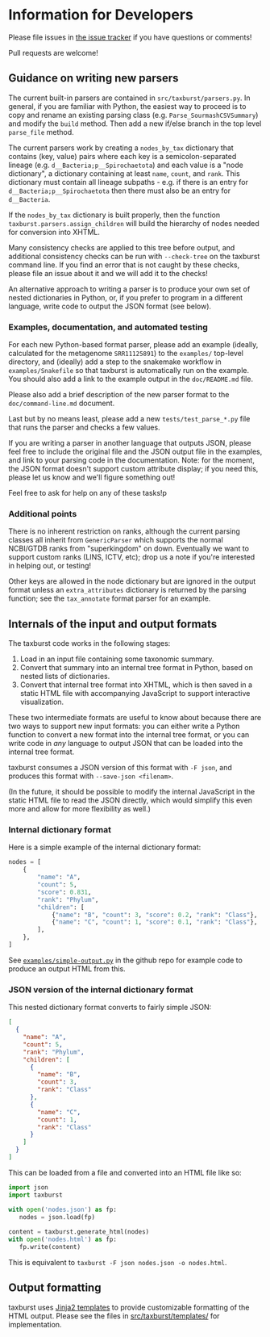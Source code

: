 # Information for Developers

Please file issues in
[the issue tracker](https://github.com/taxburst/taxburst/issues) if
you have questions or comments!

Pull requests are welcome!

## Guidance on writing new parsers

The current built-in parsers are contained in
`src/taxburst/parsers.py`.  In general, if you are familiar with
Python, the easiest way to proceed is to copy and rename an existing
parsing class (e.g. `Parse_SourmashCSVSummary`) and modify the `build`
method.  Then add a new if/else branch in the top level `parse_file`
method.

The current parsers work by creating a `nodes_by_tax`
dictionary that contains (key, value) pairs where each key is a
semicolon-separated lineage (e.g. `d__Bacteria;p__Spirochaetota`) and
each value is a "node dictionary", a dictionary containing at least
`name`, `count`, and `rank`. This dictionary must contain all lineage
subpaths - e.g. if there is an entry for `d__Bacteria;p__Spirochaetota`
then there must also be an entry for `d__Bacteria`.

If the `nodes_by_tax` dictionary is built properly, then the function
`taxburst.parsers.assign_children` will build the hierarchy of nodes
needed for conversion into XHTML.

Many consistency checks are applied to this tree before output, and
additional consistency checks can be run with `--check-tree` on the
taxburst command line. If you find an error that is not caught by
these checks, please file an issue about it and we will add it to the
checks!

An alternative approach to writing a parser is to produce your own
set of nested dictionaries in Python, or, if you prefer to program
in a different language, write code to output the JSON format (see below).

### Examples, documentation, and automated testing

For each new Python-based format parser, please add an example
(ideally, calculated for the metagenome `SRR11125891`) to the
`examples/` top-level directory, and (ideally) add a step to the
snakemake workflow in `examples/Snakefile` so that taxburst is
automatically run on the example. You should also add a link to the
example output in the `doc/README.md` file.

Please also add a brief description of the new parser format to
the `doc/command-line.md` document.

Last but by no means least, please add a new `tests/test_parse_*.py` file
that runs the parser and checks a few values.

If you are writing a parser in another language that outputs JSON,
please feel free to include the original file and the JSON output file
in the examples, and link to your parsing code in the documentation.
Note: for the moment, the JSON format doesn't support custom attribute
display; if you need this, please let us know and we'll figure
something out!

Feel free to ask for help on any of these tasks!p

### Additional points

There is no inherent restriction on ranks, although the current parsing
classes all inherit from `GenericParser` which supports the normal
NCBI/GTDB ranks from "superkingdom" on down. Eventually we want to support
custom ranks (LINS, ICTV, etc); drop us a note if you're interested in
helping out, or testing!

Other keys are allowed in the node dictionary but are ignored in the
output format unless an `extra_attributes` dictionary is returned by
the parsing function; see the `tax_annotate` format parser for an
example.

## Internals of the input and output formats

The taxburst code works in the following stages:

1. Load in an input file containing some taxonomic summary.
2. Convert that summary into an internal tree format in Python, based on nested lists of dictionaries.
3. Convert that internal tree format into XHTML, which is then saved in a static HTML file with accompanying JavaScript to support interactive visualization.

These two intermediate formats are useful to know about because there
are two ways to support new input formats: you can either write a
Python function to convert a new format into the internal tree format,
or you can write code in _any_ language to output JSON that can be
loaded into the internal tree format.

taxburst consumes a JSON version of this format with `-F json`, and
produces this format with `--save-json <filenam>`.

(In the future, it should be possible to modify the internal JavaScript in
the static HTML file to read the JSON directly, which would simplify this
even more and allow for more flexibility as well.)

### Internal dictionary format

Here is a simple example of the internal dictionary format:

```python
nodes = [
    {
        "name": "A",
        "count": 5,
        "score": 0.831,
        "rank": "Phylum",
        "children": [
            {"name": "B", "count": 3, "score": 0.2, "rank": "Class"},
            {"name": "C", "count": 1, "score": 0.1, "rank": "Class"},
        ],
    },
]
```

See
[`examples/simple-output.py`](https://github.com/taxburst/taxburst/blob/main/examples/simple-output.py)
in the github repo for example code to produce an output HTML from
this.

### JSON version of the internal dictionary format

This nested dictionary format converts to fairly simple JSON:
```json
[
  {
    "name": "A",
    "count": 5,
    "rank": "Phylum",
    "children": [
      {
        "name": "B",
        "count": 3,
        "rank": "Class"
      },
      {
        "name": "C",
        "count": 1,
        "rank": "Class"
      }
    ]
  }
]
```

This can be loaded from a file and converted into an HTML file like so:
```python
import json
import taxburst

with open('nodes.json') as fp:
   nodes = json.load(fp)
   
content = taxburst.generate_html(nodes)
with open('nodes.html') as fp:
   fp.write(content)
```
This is equivalent to `taxburst -F json nodes.json -o nodes.html`.

## Output formatting

taxburst uses
[Jinja2 templates](https://jinja.palletsprojects.com/en/stable/) to
provide customizable formatting of the HTML output. Please see the
files in
[src/taxburst/templates/](https://github.com/taxburst/taxburst/tree/main/src/taxburst/templates)
for implementation.
